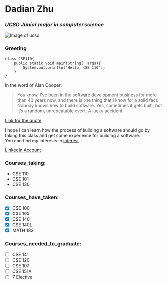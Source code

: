 # **Dadian Zhu**
### *UCSD Junior major in computer science*

![Image of ucsd](https://jacobsschool.ucsd.edu/sites/default/files/groups/jsoe/img/logos/cse/digital/UCSDLogo_JSOE-ComputerSciEng_BlueGold.png) 
### Greeting
```
class CSE110{
    public static void main(String[] args){
        System.out.println("Hello, CSE 110");
    }
}
```

In the word of Alan Cooper:
> You know, I’ve been in the software development business for more than 40 years now, and there is one thing that I know for a solid fact: Nobody knows how to build software. Yes, sometimes it gets built, but it’s a random, unrepeatable event. A lucky accident. 

[Link for the quote](https://twitter.com/MrAlanCooper/status/1112136964306669570)

I hope I can learn how the process of building a software should go by taking this class and get some experience for building a software. \
You can find my interests in [interest](interest.txt)

[LinkedIn Account](https://www.linkedin.com/in/dadian-zhu-4b4674166/)

### Courses_taking:
- CSE 110
- CSE 101
- CSE 130
  
### Courses_have_taken:
- [x] CSE 100
- [x] CSE 105
- [x] CSE 140
- [x] CSE 140L
- [x] MATH 183

### Courses_needed_to_graduate:
- [ ] CSE 141
- [ ] CSE 120
- [ ] CSE 107
- [ ] CSE 151A
- [ ] 7 Elective